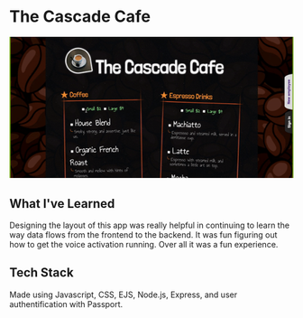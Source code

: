 # The Cascade Cafe
<img src="cafe.gif">

## What I've Learned
Designing the layout of this app was really helpful in continuing to learn the way data flows from the frontend to the backend. It was fun figuring out how to get the voice activation running. Over all it was a fun experience. 

## Tech Stack
Made using Javascript, CSS, EJS, Node.js, Express, and user authentification with Passport.
